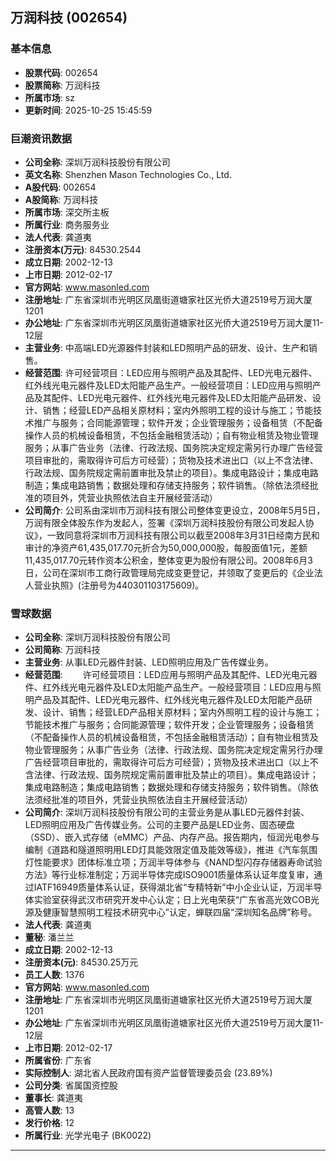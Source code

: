 ## 万润科技 (002654)

### 基本信息

- **股票代码**: 002654
- **股票简称**: 万润科技
- **所属市场**: sz
- **更新时间**: 2025-10-25 15:45:59

### 巨潮资讯数据

- **公司全称**: 深圳万润科技股份有限公司
- **英文名称**: Shenzhen Mason Technologies Co., Ltd.
- **A股代码**: 002654
- **A股简称**: 万润科技
- **所属市场**: 深交所主板
- **所属行业**: 商务服务业
- **法人代表**: 龚道夷
- **注册资本(万元)**: 84530.2544
- **成立日期**: 2002-12-13
- **上市日期**: 2012-02-17
- **官方网站**: www.masonled.com
- **注册地址**: 广东省深圳市光明区凤凰街道塘家社区光侨大道2519号万润大厦1201
- **办公地址**: 广东省深圳市光明区凤凰街道塘家社区光侨大道2519号万润大厦11-12层
- **主营业务**: 中高端LED光源器件封装和LED照明产品的研发、设计、生产和销售。
- **经营范围**: 许可经营项目：LED应用与照明产品及其配件、LED光电元器件、红外线光电元器件及LED太阳能产品生产。一般经营项目：LED应用与照明产品及其配件、LED光电元器件、红外线光电元器件及LED太阳能产品研发、设计、销售；经营LED产品相关原材料；室内外照明工程的设计与施工；节能技术推广与服务；合同能源管理；软件开发；企业管理服务；设备租赁（不配备操作人员的机械设备租赁，不包括金融租赁活动）；自有物业租赁及物业管理服务；从事广告业务（法律、行政法规、国务院决定规定需另行办理广告经营项目审批的，需取得许可后方可经营）；货物及技术进出口（以上不含法律、行政法规、国务院规定需前置审批及禁止的项目）。集成电路设计；集成电路制造；集成电路销售；数据处理和存储支持服务；软件销售。（除依法须经批准的项目外，凭营业执照依法自主开展经营活动）
- **公司简介**: 公司系由深圳市万润科技有限公司整体变更设立，2008年5月5日，万润有限全体股东作为发起人，签署《深圳万润科技股份有限公司发起人协议》，一致同意将深圳市万润科技有限公司以截至2008年3月31日经南方民和审计的净资产61,435,017.70元折合为50,000,000股，每股面值1元，差额11,435,017.70元转作资本公积金，整体变更为股份有限公司。2008年6月3日，公司在深圳市工商行政管理局完成变更登记，并领取了变更后的《企业法人营业执照》(注册号为440301103175609)。

### 雪球数据

- **公司全称**: 深圳万润科技股份有限公司
- **公司简称**: 万润科技
- **主营业务**: 从事LED元器件封装、LED照明应用及广告传媒业务。
- **经营范围**: 　　许可经营项目：LED应用与照明产品及其配件、LED光电元器件、红外线光电元器件及LED太阳能产品生产。一般经营项目：LED应用与照明产品及其配件、LED光电元器件、红外线光电元器件及LED太阳能产品研发、设计、销售；经营LED产品相关原材料；室内外照明工程的设计与施工；节能技术推广与服务；合同能源管理；软件开发；企业管理服务；设备租赁（不配备操作人员的机械设备租赁，不包括金融租赁活动）；自有物业租赁及物业管理服务；从事广告业务（法律、行政法规、国务院决定规定需另行办理广告经营项目审批的，需取得许可后方可经营）；货物及技术进出口（以上不含法律、行政法规、国务院规定需前置审批及禁止的项目）。集成电路设计；集成电路制造；集成电路销售；数据处理和存储支持服务；软件销售。（除依法须经批准的项目外，凭营业执照依法自主开展经营活动）
- **公司简介**: 深圳万润科技股份有限公司的主营业务是从事LED元器件封装、LED照明应用及广告传媒业务。公司的主要产品是LED业务、固态硬盘（SSD）、嵌入式存储（eMMC）产品、内存产品。报告期内，恒润光电参与编制《道路和隧道照明用LED灯具能效限定值及能效等级》，推进《汽车氛围灯性能要求》团体标准立项；万润半导体参与《NAND型闪存存储器寿命试验方法》等行业标准制定；万润半导体完成ISO9001质量体系认证年度复审，通过IATF16949质量体系认证，获得湖北省“专精特新”中小企业认证，万润半导体实验室获得武汉市研究开发中心认定；日上光电荣获“广东省高光效COB光源及健康智慧照明工程技术研究中心”认定，蝉联四届“深圳知名品牌”称号。
- **法人代表**: 龚道夷
- **董秘**: 潘兰兰
- **成立日期**: 2002-12-13
- **注册资本(元)**: 84530.25万元
- **员工人数**: 1376
- **官方网站**: www.masonled.com
- **注册地址**: 广东省深圳市光明区凤凰街道塘家社区光侨大道2519号万润大厦1201
- **办公地址**: 广东省深圳市光明区凤凰街道塘家社区光侨大道2519号万润大厦11-12层
- **上市日期**: 2012-02-17
- **所属省份**: 广东省
- **实际控制人**: 湖北省人民政府国有资产监督管理委员会 (23.89%)
- **公司分类**: 省属国资控股
- **董事长**: 龚道夷
- **高管人数**: 13
- **发行价格**: 12
- **所属行业**: 光学光电子 (BK0022)

---